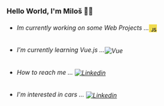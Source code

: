 ### **Hello World, I'm Miloš 👋🏽**

* ###### Im currently working on some Web Projects ...<img align="center" alt="JavaScript" width="18px" src="https://raw.githubusercontent.com/github/explore/80688e429a7d4ef2fca1e82350fe8e3517d3494d/topics/javascript/javascript.png" />
* ###### I’m currently learning Vue.js ...<img align="center" alt="Vue" width="18px" src="https://upload.wikimedia.org/wikipedia/commons/thumb/9/95/Vue.js_Logo_2.svg/220px-Vue.js_Logo_2.svg.png" />
* ###### How to reach me ...   <a href="https://www.linkedin.com/in/milo%C5%A1-mi%C4%87evi%C4%87-642829205/"><img align="center" alt="Linkedin" width="70px" src="https://content.linkedin.com/content/dam/me/business/en-us/amp/brand-site/v2/bg/LI-Logo.svg.original.svg" /></a>
* ###### I'm interested in cars ...   <a href="https://e7.pngegg.com/pngimages/391/217/png-clipart-racing-flags-drapeau-a-damier-auto-racing-check-flag-miscellaneous-flag.png"><img align="center" alt="Linkedin" width="70px" src="https://e7.pngegg.com/pngimages/391/217/png-clipart-racing-flags-drapeau-a-damier-auto-racing-check-flag-miscellaneous-flag.png" /></a>

